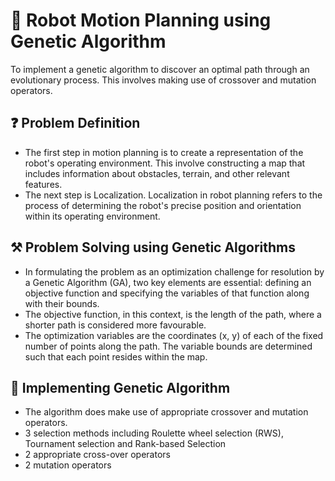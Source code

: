 # 🤖 Robot Motion Planning using Genetic Algorithm 

To implement a genetic algorithm to discover an optimal path through an evolutionary process. This involves making use of crossover and mutation operators. 

## ❓ Problem Definition

- The first step in motion planning
is to create a representation of the robot's operating environment. This involve
constructing a map that includes information about obstacles, terrain, and other relevant
features.
- The next step is Localization. Localization in robot planning refers to the process of
determining the robot's precise position and orientation within its operating environment.

## ⚒️ Problem Solving using Genetic Algorithms 

- In formulating the problem as an optimization challenge for resolution by a Genetic
Algorithm (GA), two key elements are essential: defining an objective function and
specifying the variables of that function along with their bounds.
- The objective function,
in this context, is the length of the path, where a shorter path is considered more
favourable.
- The optimization variables are the coordinates (x, y) of each of the fixed number of
points along the path. The variable bounds are determined such that each point resides
within the map.

## 🧬 Implementing Genetic Algorithm 

- The algorithm does make use of appropriate crossover and mutation operators.
- 3 selection methods including Roulette wheel
selection (RWS), Tournament selection and Rank-based Selection
-  2 appropriate cross-over operators 
-  2 mutation operators
  
